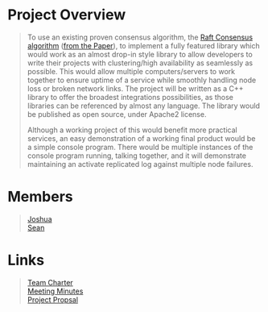 # Project Overview
>To use an existing proven consensus algorithm, the [Raft Consensus algorithm](https://raft.github.io) ([from the Paper](https://raft.github.io/raft.pdf)), to implement a fully featured library which would work as an almost drop-in style library to allow developers to write their projects with clustering/high availability as seamlessly as possible. This would allow multiple computers/servers to work together to ensure uptime of a service while smoothly handling node loss or broken network links. The project will be written as a C++ library to offer the broadest integrations possibilities, as those libraries can be referenced by almost any language. The library would be published as open source, under Apache2 license.
>
>Although a working project of this would benefit more practical services, an easy demonstration of a working final product would be a simple console program. There would be multiple instances of the console program running, talking together, and it will demonstrate maintaining an activate replicated log against multiple node failures.  

# Members
>[Joshua](https://bitbucket.org/JoshuaMichael/)  
>[Sean](https://bitbucket.org/s_matkovich/)  

# Links
>[Team Charter](https://bitbucket.org/teamdecided/raftconsensuslibrary/raw/adc231c71dcb026c4084793e834f48c14ecab223/Documentation/Team%20Charter.pdf)  
>[Meeting Minutes](https://bitbucket.org/teamdecided/raftconsensuslibrary/raw/0daf200617ea78585cc604433e693e8afea8ae50/Documentation/Meeting%20Minutes.pdf)  
>[Project Propsal](https://bitbucket.org/teamdecided/raftconsensuslibrary/raw/0daf200617ea78585cc604433e693e8afea8ae50/Documentation/Project%20Proposal.pdf)  